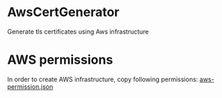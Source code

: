 # AwsCertGenerator

Generate tls certificates using Aws infrastructure

# AWS permissions
In order to create AWS infrastructure, copy following permissions: [aws-permission.json](doc/aws-permissions.json)


